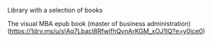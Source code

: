 Library with a selection of books

The visual MBA epub book (master of business administration) (https://1drv.ms/u/s!Aq7LbacI8RfwjfhQvnArKGM_xOJ1IQ?e=y0ice0)
